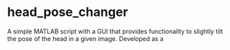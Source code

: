 # head_pose_changer
A simple MATLAB script with a GUI that provides functionality to slightly tilt the pose of the head in a given image. Developed as a 
